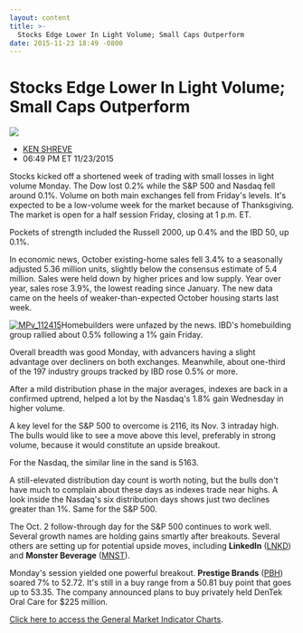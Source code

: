 ```yaml
---
layout: content
title: >-
  Stocks Edge Lower In Light Volume; Small Caps Outperform
date: 2015-11-23 18:49 -0800
---
```



Stocks Edge Lower In Light Volume; Small Caps Outperform
=========================================================


![](https://www.investors.com/wp-content/themes/ibd/dist/images/ibd-placeholder.png)

* [KEN SHREVE](https://www.investors.com/author/shrevek/ "Posts by KEN SHREVE")
* 06:49 PM ET 11/23/2015




Stocks kicked off a shortened week of trading with small losses in light volume Monday. The Dow lost 0.2% while the S&P 500 and Nasdaq fell around 0.1%. Volume on both main exchanges fell from Friday's levels. It's expected to be a low-volume week for the market because of Thanksgiving. The market is open for a half session Friday, closing at 1 p.m. ET.


Pockets of strength included the Russell 2000, up 0.4% and the IBD 50, up 0.1%.


In economic news, October existing-home sales fell 3.4% to a seasonally adjusted 5.36 million units, slightly below the consensus estimate of 5.4 million. Sales were held down by higher prices and low supply. Year over year, sales rose 3.9%, the lowest reading since January. The new data came on the heels of weaker-than-expected October housing starts last week.


[![MPv_112415](http://ibdcmsprod10/wp-content/uploads/2015/11/MPv_112415.jpg)](http://ibdcmsprod10/wp-content/uploads/2015/11/MPv_112415.jpg)Homebuilders were unfazed by the news. IBD's homebuilding group rallied about 0.5% following a 1% gain Friday.


Overall breadth was good Monday, with advancers having a slight advantage over decliners on both exchanges. Meanwhile, about one-third of the 197 industry groups tracked by IBD rose 0.5% or more.


After a mild distribution phase in the major averages, indexes are back in a confirmed uptrend, helped a lot by the Nasdaq's 1.8% gain Wednesday in higher volume.


A key level for the S&P 500 to overcome is 2116, its Nov. 3 intraday high. The bulls would like to see a move above this level, preferably in strong volume, because it would constitute an upside breakout.


For the Nasdaq, the similar line in the sand is 5163.


A still-elevated distribution day count is worth noting, but the bulls don't have much to complain about these days as indexes trade near highs. A look inside the Nasdaq's six distribution days shows just two declines greater than 1%. Same for the S&P 500.


The Oct. 2 follow-through day for the S&P 500 continues to work well. Several growth names are holding gains smartly after breakouts. Several others are setting up for potential upside moves, including **LinkedIn** ([LNKD](https://research.investors.com/quote.aspx?symbol=LNKD)) and **Monster Beverage** ([MNST](https://research.investors.com/quote.aspx?symbol=MNST)).


Monday's session yielded one powerful breakout. **Prestige Brands** ([PBH](https://research.investors.com/quote.aspx?symbol=PBH)) soared 7% to 52.72. It's still in a buy range from a 50.81 buy point that goes up to 53.35. The company announced plans to buy privately held DenTek Oral Care for $225 million.


[Click here to access the General Market Indicator Charts](https://www.investors.com/pdf/GMI_112415.pdf).





